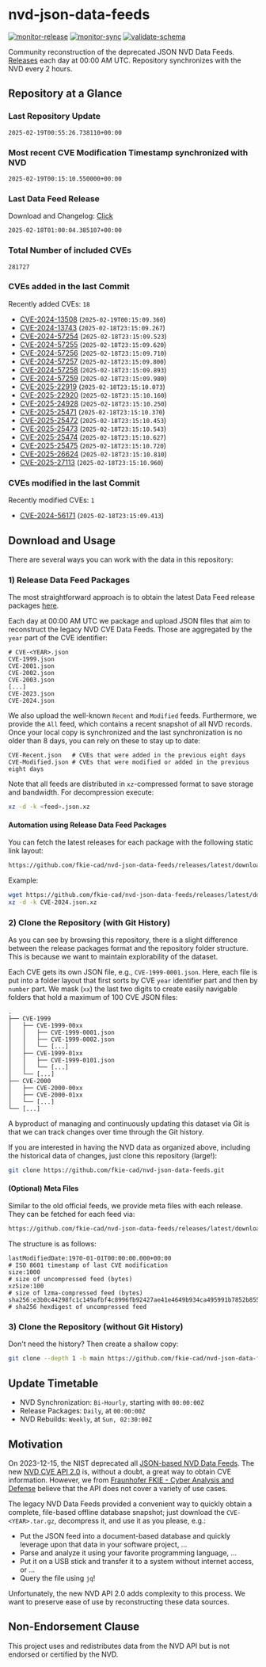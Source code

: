 # nvd-json-data-feeds

[![monitor-release](https://github.com/fkie-cad/nvd-json-data-feeds/actions/workflows/monitor_release.yml/badge.svg)](https://github.com/fkie-cad/nvd-json-data-feeds/actions/workflows/monitor_release.yml)
[![monitor-sync](https://github.com/fkie-cad/nvd-json-data-feeds/actions/workflows/monitor_sync.yml/badge.svg)](https://github.com/fkie-cad/nvd-json-data-feeds/actions/workflows/monitor_sync.yml)
[![validate-schema](https://github.com/fkie-cad/nvd-json-data-feeds/actions/workflows/validate_schema.yml/badge.svg)](https://github.com/fkie-cad/nvd-json-data-feeds/actions/workflows/validate_schema.yml)

Community reconstruction of the deprecated JSON NVD Data Feeds.
[Releases](https://github.com/fkie-cad/nvd-json-data-feeds/releases/latest) each day at 00:00 AM UTC.
Repository synchronizes with the NVD every 2 hours.

## Repository at a Glance

### Last Repository Update

```plain
2025-02-19T00:55:26.738110+00:00
```

### Most recent CVE Modification Timestamp synchronized with NVD

```plain
2025-02-19T00:15:10.550000+00:00
```

### Last Data Feed Release

Download and Changelog: [Click](https://github.com/fkie-cad/nvd-json-data-feeds/releases/latest)

```plain
2025-02-18T01:00:04.385107+00:00
```

### Total Number of included CVEs

```plain
281727
```

### CVEs added in the last Commit

Recently added CVEs: `18`

- [CVE-2024-13508](CVE-2024/CVE-2024-135xx/CVE-2024-13508.json) (`2025-02-19T00:15:09.360`)
- [CVE-2024-13743](CVE-2024/CVE-2024-137xx/CVE-2024-13743.json) (`2025-02-18T23:15:09.267`)
- [CVE-2024-57254](CVE-2024/CVE-2024-572xx/CVE-2024-57254.json) (`2025-02-18T23:15:09.523`)
- [CVE-2024-57255](CVE-2024/CVE-2024-572xx/CVE-2024-57255.json) (`2025-02-18T23:15:09.620`)
- [CVE-2024-57256](CVE-2024/CVE-2024-572xx/CVE-2024-57256.json) (`2025-02-18T23:15:09.710`)
- [CVE-2024-57257](CVE-2024/CVE-2024-572xx/CVE-2024-57257.json) (`2025-02-18T23:15:09.800`)
- [CVE-2024-57258](CVE-2024/CVE-2024-572xx/CVE-2024-57258.json) (`2025-02-18T23:15:09.893`)
- [CVE-2024-57259](CVE-2024/CVE-2024-572xx/CVE-2024-57259.json) (`2025-02-18T23:15:09.980`)
- [CVE-2025-22919](CVE-2025/CVE-2025-229xx/CVE-2025-22919.json) (`2025-02-18T23:15:10.073`)
- [CVE-2025-22920](CVE-2025/CVE-2025-229xx/CVE-2025-22920.json) (`2025-02-18T23:15:10.160`)
- [CVE-2025-24928](CVE-2025/CVE-2025-249xx/CVE-2025-24928.json) (`2025-02-18T23:15:10.250`)
- [CVE-2025-25471](CVE-2025/CVE-2025-254xx/CVE-2025-25471.json) (`2025-02-18T23:15:10.370`)
- [CVE-2025-25472](CVE-2025/CVE-2025-254xx/CVE-2025-25472.json) (`2025-02-18T23:15:10.453`)
- [CVE-2025-25473](CVE-2025/CVE-2025-254xx/CVE-2025-25473.json) (`2025-02-18T23:15:10.543`)
- [CVE-2025-25474](CVE-2025/CVE-2025-254xx/CVE-2025-25474.json) (`2025-02-18T23:15:10.627`)
- [CVE-2025-25475](CVE-2025/CVE-2025-254xx/CVE-2025-25475.json) (`2025-02-18T23:15:10.720`)
- [CVE-2025-26624](CVE-2025/CVE-2025-266xx/CVE-2025-26624.json) (`2025-02-18T23:15:10.810`)
- [CVE-2025-27113](CVE-2025/CVE-2025-271xx/CVE-2025-27113.json) (`2025-02-18T23:15:10.960`)


### CVEs modified in the last Commit

Recently modified CVEs: `1`

- [CVE-2024-56171](CVE-2024/CVE-2024-561xx/CVE-2024-56171.json) (`2025-02-18T23:15:09.413`)


## Download and Usage

There are several ways you can work with the data in this repository:

### 1) Release Data Feed Packages

The most straightforward approach is to obtain the latest Data Feed release packages [here](https://github.com/fkie-cad/nvd-json-data-feeds/releases/latest).

Each day at 00:00 AM UTC we package and upload JSON files that aim to reconstruct the legacy NVD CVE Data Feeds.
Those are aggregated by the `year` part of the CVE identifier:

```
# CVE-<YEAR>.json
CVE-1999.json
CVE-2001.json
CVE-2002.json
CVE-2003.json
[...]
CVE-2023.json
CVE-2024.json
```

We also upload the well-known `Recent` and `Modified` feeds.
Furthermore, we provide the `All` feed, which contains a recent snapshot of all NVD records.
Once your local copy is synchronized and the last synchronization is no older than 8 days, you can rely on these to stay up to date:

```plain
CVE-Recent.json   # CVEs that were added in the previous eight days
CVE-Modified.json # CVEs that were modified or added in the previous eight days
```

Note that all feeds are distributed in `xz`-compressed format to save storage and bandwidth.
For decompression execute:

```sh
xz -d -k <feed>.json.xz
```

#### Automation using Release Data Feed Packages

You can fetch the latest releases for each package with the following static link layout:

```sh
https://github.com/fkie-cad/nvd-json-data-feeds/releases/latest/download/CVE-<YEAR>.json.xz
```

Example:

```sh
wget https://github.com/fkie-cad/nvd-json-data-feeds/releases/latest/download/CVE-2024.json.xz
xz -d -k CVE-2024.json.xz
```

### 2) Clone the Repository (with Git History)

As you can see by browsing this repository, there is a slight difference between the release packages format and the repository folder structure.
This is because we want to maintain explorability of the dataset.

Each CVE gets its own JSON file, e.g., `CVE-1999-0001.json`.
Here, each file is put into a folder layout that first sorts by CVE `year` identifier part and then by `number` part.
We mask (`xx`) the last two digits to create easily navigable folders that hold a maximum of 100 CVE JSON files:

```plain
.
├── CVE-1999
│   ├── CVE-1999-00xx
│   │   ├── CVE-1999-0001.json
│   │   ├── CVE-1999-0002.json
│   │   └── [...]
│   ├── CVE-1999-01xx
│   │   ├── CVE-1999-0101.json
│   │   └── [...]
│   └── [...]
├── CVE-2000
│   ├── CVE-2000-00xx
│   ├── CVE-2000-01xx
│   └── [...]
└── [...]
```

A byproduct of managing and continuously updating this dataset via Git is that we can track changes over time through the Git history.

If you are interested in having the NVD data as organized above, including the historical data of changes, just clone this repository (large!):

```sh
git clone https://github.com/fkie-cad/nvd-json-data-feeds.git
```

#### (Optional) Meta Files

Similar to the old official feeds, we provide meta files with each release. They can be fetched for each feed via:

```sh
https://github.com/fkie-cad/nvd-json-data-feeds/releases/latest/download/CVE-<YEAR>.meta
```

The structure is as follows:

```plain
lastModifiedDate:1970-01-01T00:00:00.000+00:00                          # ISO 8601 timestamp of last CVE modification
size:1000                                                               # size of uncompressed feed (bytes)
xzSize:100                                                              # size of lzma-compressed feed (bytes)
sha256:e3b0c44298fc1c149afbf4c8996fb92427ae41e4649b934ca495991b7852b855 # sha256 hexdigest of uncompressed feed
```

### 3) Clone the Repository (without Git History)

Don't need the history? Then create a shallow copy:

```sh
git clone --depth 1 -b main https://github.com/fkie-cad/nvd-json-data-feeds.git
```


## Update Timetable

* NVD Synchronization: `Bi-Hourly`, starting with `00:00:00Z`
* Release Packages: `Daily`, at `00:00:00Z`
* NVD Rebuilds: `Weekly`, at `Sun, 02:30:00Z`


## Motivation

On 2023-12-15, the NIST deprecated all [JSON-based NVD Data Feeds](https://nvd.nist.gov/vuln/data-feeds#divRetirementBanner-1).
The new [NVD CVE API 2.0](https://nvd.nist.gov/developers/vulnerabilities) is, without a doubt, a great way to obtain CVE information.
However, we from [Fraunhofer FKIE - Cyber Analysis and Defense](https://www.fkie.fraunhofer.de/en/departments/cad.html) believe that the API does not cover a variety of use cases.

The legacy NVD Data Feeds provided a convenient way to quickly obtain a complete, file-based offline database snapshot; just download the `CVE-<YEAR>.tar.gz`, decompress it, and use it as you please, e.g.:

- Put the JSON feed into a document-based database and quickly leverage upon that data in your software project, ...
- Parse and analyze it using your favorite programming language, ...
- Put it on a USB stick and transfer it to a system without internet access, or ...
- Query the file using `jq`!

Unfortunately, the new NVD API 2.0 adds complexity to this process.
We want to preserve ease of use by reconstructing these data sources.

## Non-Endorsement Clause

This project uses and redistributes data from the NVD API but is not endorsed or certified by the NVD.